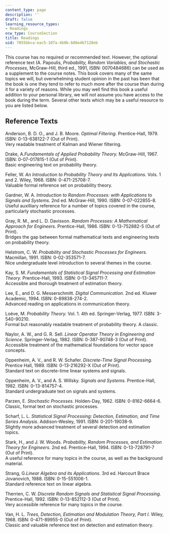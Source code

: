 ```yaml
---
content_type: page
description: ''
draft: false
learning_resource_types:
- Readings
ocw_type: CourseSection
title: Readings
uid: 7055bbca-eac5-107a-4b0b-b86e4b7128eb
---
```

This course has no required or recommended text. However, the optional reference text (A. Papoulis, *Probability, Random Variables, and Stochastic Processes,* McGraw-Hill, third ed., 1991, ISBN: 0070484686) can be used as a supplement to the course notes. This book covers many of the same topics we will, but overwhelming student opinion in the past has been that the book is one they tend to refer to much more after the course than during it for a variety of reasons. While you may well find this book a useful addition to your personal library, we will not assume you have access to the book during the term. Several other texts which may be a useful resource to you are listed below.

## Reference Texts

Anderson, B. D. O., and J. B. Moore. *Optimal Filtering.* Prentice-Hall, 1979. ISBN: 0-13-638122-7 (Out of Print).   
Very readable treatment of Kalman and Wiener filtering.

Drake, A.*Fundamentals of Applied Probability Theory.* McGraw-Hill, 1967. ISBN: 0-07-017815-1 (Out of Print).   
Basic engineering text on probability theory.

Feller, W. *An Introduction to Probability Theory and Its Applications.* Vols. 1 and 2. Wiley, 1968. ISBN: 0-471-25708-7.   
Valuable formal reference set on probability theory.

Gardner, W. A. *Introduction to Random Processes: with Applications to Signals and Systems.* 2nd ed. McGraw-Hill, 1990. ISBN: 0-07-022855-8.   
Useful auxilliary reference for a number of topics covered in the course, particularly stochastic processes.

Gray, R. M., and L. D. Davisson. *Random Processes: A Mathematical Approach for Engineers.* Prentice-Hall, 1986. ISBN: 0-13-752882-5 (Out of Print).   
Bridges the gap between formal mathematical texts and engineering texts on probability theory.

Helstrom, C. W. *Probability and Stochastic Processes for Engineers.* Macmillan, 1991. ISBN: 0-02-353571-7.   
Nice undergraduate level introduction to several themes in the course.

Kay, S. M. *Fundamentals of Statistical Signal Processing and Estimation Theory.* Prentice-Hall, 1993. ISBN: 0-13-345711-7.   
Accessible and thorough treatment of estimation theory.

Lee, E., and D. G. Messerschmitt. *Digital Communication.* 2nd ed. Kluwer Academic, 1994. ISBN: 0-89838-274-2.   
Advanced reading on applications in communication theory.

Loève, M. *Probability Theory.* Vol. 1. 4th ed. Springer-Verlag, 1977. ISBN: 3-540-90210.   
Formal but reasonably readable treatment of probability theory. A classic.

Naylor, A. W., and G. R. Sell. *Linear Operator Theory in Engineering and Science.* Springer-Verlag, 1982. ISBN: 0-387-90748-3 (Out of Print).   
Accessible treatment of the mathematical foundations for vector space concepts.

Oppenheim, A. V., and R. W. Schafer. *Discrete-Time Signal Processing.* Prentice Hall, 1989. ISBN: 0-13-216292-X (Out of Print).   
Standard text on discrete-time linear systems and signals.

Oppenheim, A. V., and A. S. Willsky. *Signals and Systems.* Prentice-Hall, 1982. ISBN: 0-13-814757-4.   
Standard undergraduate text on signals and systems.

Parzen, E. *Stochastic Processes.* Holden-Day, 1962. ISBN: 0-8162-6664-6.   
Classic, formal text on stochastic processes.

Scharf, L. L. *Statistical Signal Processing: Detection, Estimation, and Time Series Analysis*. Addison-Wesley, 1991. ISBN: 0-201-19038-9.   
Slightly more advanced treatment of several detection and estimation topics.

Stark, H., and J. W. Woods. *Probability, Random Processes, and Estimation Theory for Engineers*. 2nd ed. Prentice-Hall, 1994. ISBN: 0-13-728791-7 (Out of Print).   
A useful reference for many topics in the course, as well as the background material.

Strang, G.*Linear Algebra and its Applications*. 3rd ed. Harcourt Brace Jovanovich, 1988. ISBN: 0-15-551006-1.   
Standard reference text on linear algebra.

Therrien, C. W. *Discrete Random Signals and Statistical Signal Processing.* Prentice-Hall, 1992. ISBN: 0-13-852112-3 (Out of Print).   
Very accessible reference for many topics in the course.

Van, H. L. *Trees, Detection, Estimation and Modulation Theory, Part I.* Wiley, 1968. ISBN: 0-471-89955-0 (Out of Print).   
Classic and valuable reference text on detection and estimation theory.